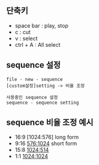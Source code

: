## 단축키
- space bar : play, stop
- c : cut
- v : select
- ctrl + A : All select

## sequence 설정
```
file - new - sequence
[custom설정]setting -> 비율 조정
```
```
사용중인 sequence 설정
sequence - sequence setting
```

## sequence 비율 조정 예시
- 16:9 [1024:576] long form
- 9:16 [576:1024](https://github.com/learnbook1103-design/toylearn_AI_multimedias/blob/main/quests/quests_40_premiere_timelines/Sequence_shorts.mp4) short form
- 15:8 [1024:514](https://github.com/learnbook1103-design/toylearn_AI_multimedias/blob/main/quests/quests_40_premiere_timelines/40_premiere_timelines_15_8.mp4)
- 1:1 [1024:1024](https://github.com/learnbook1103-design/toylearn_AI_multimedias/blob/main/quests/quests_40_premiere_timelines/40_premiere_timelines_1_1.mp4)